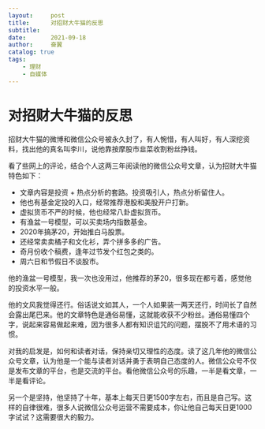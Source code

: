 ```yaml
---
layout:     post
title:      对招财大牛猫的反思
subtitle:   
date:       2021-09-18
author:     奋翼
catalog: true
tags:
    - 理财
    - 自媒体
---
```



# 对招财大牛猫的反思

招财大牛猫的微博和微信公众号被永久封了，有人惋惜，有人叫好，有人深挖资料，找出他的真名叫李川，说他靠按摩股市韭菜收割粉丝挣钱。

看了些网上的评论，结合个人这两三年阅读他的微信公众号文章，认为招财大牛猫特色如下：

- 文章内容是投资 + 热点分析的套路。投资吸引人，热点分析留住人。
- 他也有基金定投的入口，经常推荐港股和美股开户打新。
- 虚拟货币不严的时候，他也经常八卦虚拟货币。
- 有渔盆一号模型，可以买卖场内指数基金。
- 2020年搞茅20，开始推白马股票。
- 还经常卖卖橘子和文化衫，弄个拼多多的广告。
- 奇月份收个稿费，逢年过节发个红包之类的。
- 周六日和节假日不谈股市。

他的渔盆一号模型，我一次也没用过，他推荐的茅20，很多现在都亏着，感觉他的投资水平一般。

他的文风我觉得还行。俗话说文如其人，一个人如果装一两天还行，时间长了自然会露出尾巴来。他的文章特色是通俗易懂，这就能收获不少粉丝。通俗易懂四个字，说起来容易做起来难，因为很多人都有知识诅咒的问题，摆脱不了用术语的习惯。

对我的启发是，如何和读者对话，保持亲切又理性的态度。读了这几年他的微信公众号文章，认为他是一个能与读者对话并勇于表明自己态度的人。微信公众号不仅是发布文章的平台，也是交流的平台。看他微信公众号的乐趣，一半是看文章，一半是看评论。

另一个是坚持，他坚持了十年，基本上每天日更1500字左右，而且是自己写。这样的自律很难，很多人说微信公众号运营不需要成本，你让他自己每天日更1000字试试？这需要很大的毅力。


